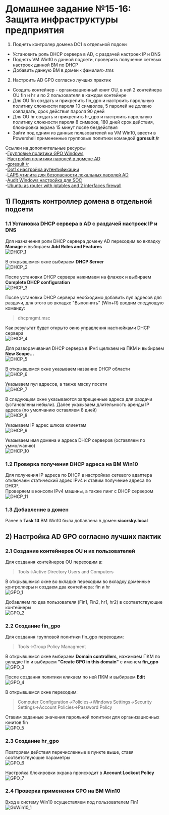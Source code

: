 # Домашнее задание №15-16: Защита инфраструктуры предприятия  
1) Поднять контролер домена DC1 в отдельной подсеи  
- Установить роль DHCP сервера в AD, с раздачей настроек IP и DNS  
- Поднять VM Win10 в данной подсети, проверить получение сетевых настроек данной ВМ по DHCP  
- Добавить данную ВМ в домен <фамилия>.tms  

2) Настроить AD GPO согласно лучших практик  
- Создать контейнер - организационный юнит OU, в ней 2 контейнера OU fin и hr и по 2 пользователя в каждом контейнре  
- Для OU fin создать и прикрепить fin_gpo и настроить парольную политику сложности пароля 10 символов, 5 паролей не должно совпадать, срок действия пароля 90 дней  
- Для OU hr создать и прикрепить hr_gpo и настроить парольную политику сложности пароля 8 симвоов, 180 дней срок действия, блокировка экрана 15 минут после бездействия  
- Зайти под одним из данных пользователей на VM Win10, ввести в Powershell примененные групповые политики командой **gpresult /r**  

Ссылки на дополнительные ресурсы  
-[Групповые политики GPO Windows](https://1cloud.ru/help/windows/gruppovye-politiki-active-directory)  
-[Настройки политики паролей в домене AD](https://winitpro.ru/index.php/2018/10/26/politika-parolej-uchetnyx-zapisej-v-active-directory/)  
-[gpresult /r](https://winitpro.ru/index.php/2014/08/15/gpresult-diagnostika-primeneniya-gruppovyx-politik/)  
-[Dot1x настройка аутентификации](https://uwaterloo.atlassian.net/wiki/spaces/ISTKB/pages/361791643/Windows+10+802.1x+Wired+Authentication)  
-[LAPS утилита для безопасности локальных паролей AD](https://activedirectorypro.com/microsoft-laps-setup-install-guide/)  
-[Audit Windows настройка для SOC](https://www.anti-malware.ru/practice/methods/Setting-up-auditing-in-Windows-for-full-SOC-monitoring)  
-[Ubuntu as router with iptables and 2 interfaces firewall](https://medium.com/@lfoster49203/setting-up-ubuntu-as-a-router-with-advanced-routing-features-4511abc5e1eb)  

## 1) Поднять контроллер домена в отдельной подсети  
### 1.1 Установка DHCP сервера в AD с раздачей настроек IP и DNS  
Для назначения роли DHCP сервера домену AD переходим во вкладку **Manage** и выбираем **Add Roles and Features**   
![DHCP_1]()

В открывшемся окне выбираем **DHCP Server**  
![DHCP_2]()  

После установки DHCP сервера нажимаем на флажок и выбираем **Complete DHCP configuration**  
![DHCP_3]()  

После установки DHCP сервера необходимо добавить пул адресов для раздачи, для этого во вкладке "Выполнить" (Win+R) вводим следующую команду:  
>dhcpmgmt.msc  

Как результат будет открыто окно управления настнойками DHCP сервера  
![DHCP_4]()  

Для разворачивания DHCP сервера в IPv4 щелкаем на ПКМ и выбираем **New Scope...**  
![DHCP_5]()  

В открывшемся окне указываем название DHCP области  
![DHCP_6]()  

Указываем пул адресов, а также маску посети  
![DHCP_7]()  

В следующем окне указываются запрещенные адреса для раздачи (установлены небыли). 
Далее указываем длительность аренды IP адреса (по умолчанию оставляем 8 дней)  
![DHCP_8]()  

Указываем IP адрес шлюза клиентам  
![DHCP_9]()  

Указываем имя домена и адреса DHCP серверов (оставляем по уммолчанию)  
![DHCP_10]()  

### 1.2 Проверка получения DHCP адреса на ВМ Win10  
Для получения IP адреса по DHCP в настройках сетевого адаптера отключаем статический адрес IPv4 и ставим получение адреса по DHCP.  
Проверяем в консоли IPv4 машины, а также пинг с DHCP сервером  
![DHCP_11]()  

### 1.3 Добавление в домен  
Ранее в **Task 13** ВМ Win10 была добавлена в домен **sicorsky.local**  


## 2) Настройка AD GPO согласно лучших пактик  
### 2.1 Создание контейнеров OU и их пользователей  
Для создания контейнеров OU переходим в:
>Tools->Active Directory Users and Computers 

В открывшемся окне во вкладке переходим во вкладку доменные контроллеры и создаем два контейнера: fin и hr  
![GPO_1]()  

Добавляем по два пользователя (Fin1, Fin2, hr1, hr2) в соответствующие контейнеры  
![GPO_2]()  

### 2.2 Создание fin_gpo  
Для создания групповой политики fin_gpo переходим:
>Tools->Group Policy Managment

В открывшемся окне выбираем **Domain controllers**, нажимаем ПКМ по вкладке fin и выбираем **"Create GPO in this domain"** с именем **fin_gpo**  
![GPO_3]()  

После создания политики кликаем по ней ПКМ и выбираем **Edit**   
![GPO_4]()  

В открывшемся окне переходим:
>Computer Configuration->Policies->Windows Settings->Security Settings->Account Policies->Password Policy  

Ставим заданные значения парольной политики для организационных юнитов fin   
![GPO_5]()  

### 2.3 Создание hr_gpo  
Повторяем действия перечисленные в пункте выше, ставя соответствующие параметры  
![GPO_6]()  

Настройка блокировки экрана происходит в **Account Lockout Policy**   
![GPO_7]()   


### 2.4 Проверка применения GPO на ВМ Win10   
Вход в систему Win10 осуществляем под пользователем Fin1  
![GoWin10_1]()   





